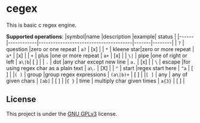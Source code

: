 # cegex
This is basic c regex engine.

**Supported operations**:
|symbol|name        |description                            |example| status |
|------|------------|---------------------------------------|-------|--------|
| `?`  | question   |zero or one repeat                     | `a?`  |  [x]   |
| `*`  | kleene star|zero or more repeat                    | `a*`  |  [x]   |
| `+`  | plus       |one or more repeat                     | `a+`  |  [x]   |
| `\|` | pipe       |one of right or left                   | `a\|b`|  [ ]   |
|  `.` | dot        |any char except new line               | `a.`  |  [x]   |
|  `\` | escape     |for using regex char as a plain text   | `a\.` |  [X]   |
|  `^` | start      |regex start here                       | `^a`  |  [ ]   |
|`( )` | group      |group regex expressions                | `(a\|b)+` | [ ]   |
|`[ ]` | any        | any of given chars                    | `[ab]` | [ ]   |
|`{ }` | time       | multiply char given times             | `a{3}` | [ ]   |

## License
This project is under the [GNU GPLv3](./LICENSE) license.
